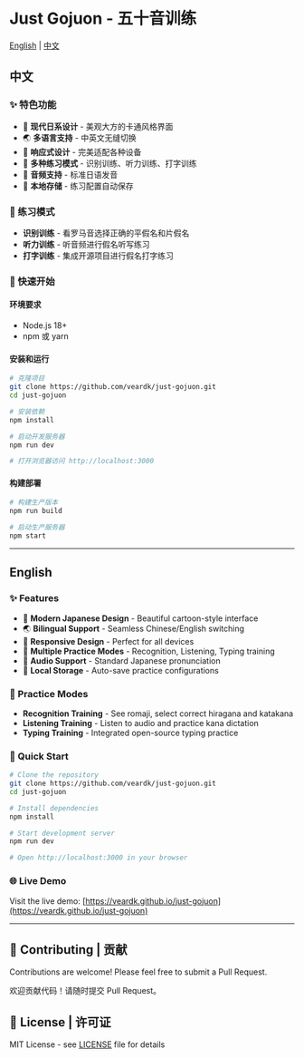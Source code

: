 # Just Gojuon - 五十音训练

[English](#english) | [中文](#中文)

## 中文
### ✨ 特色功能

- 🎨 **现代日系设计** - 美观大方的卡通风格界面
- 🌏 **多语言支持** - 中英文无缝切换
- 📱 **响应式设计** - 完美适配各种设备
- 🎯 **多种练习模式** - 识别训练、听力训练、打字训练
- 🎵 **音频支持** - 标准日语发音
- 💾 **本地存储** - 练习配置自动保存

### 🎯 练习模式

- **识别训练** - 看罗马音选择正确的平假名和片假名
- **听力训练** - 听音频进行假名听写练习
- **打字训练** - 集成开源项目进行假名打字练习

### 🚀 快速开始

#### 环境要求
- Node.js 18+
- npm 或 yarn

#### 安装和运行
```bash
# 克隆项目
git clone https://github.com/veardk/just-gojuon.git
cd just-gojuon

# 安装依赖
npm install

# 启动开发服务器
npm run dev

# 打开浏览器访问 http://localhost:3000
```

#### 构建部署
```bash
# 构建生产版本
npm run build

# 启动生产服务器
npm start
```

---

## English

### ✨ Features

- 🎨 **Modern Japanese Design** - Beautiful cartoon-style interface
- 🌏 **Bilingual Support** - Seamless Chinese/English switching
- 📱 **Responsive Design** - Perfect for all devices
- 🎯 **Multiple Practice Modes** - Recognition, Listening, Typing training
- 🎵 **Audio Support** - Standard Japanese pronunciation
- 💾 **Local Storage** - Auto-save practice configurations

### 🎯 Practice Modes

- **Recognition Training** - See romaji, select correct hiragana and katakana
- **Listening Training** - Listen to audio and practice kana dictation
- **Typing Training** - Integrated open-source typing practice

### 🚀 Quick Start

```bash
# Clone the repository
git clone https://github.com/veardk/just-gojuon.git
cd just-gojuon

# Install dependencies
npm install

# Start development server
npm run dev

# Open http://localhost:3000 in your browser
```

### 🌐 Live Demo

Visit the live demo: [https://veardk.github.io/just-gojuon](https://veardk.github.io/just-gojuon)

---

## 🤝 Contributing | 贡献

Contributions are welcome! Please feel free to submit a Pull Request.

欢迎贡献代码！请随时提交 Pull Request。

## 📄 License | 许可证

MIT License - see [LICENSE](./LICENSE) file for details

